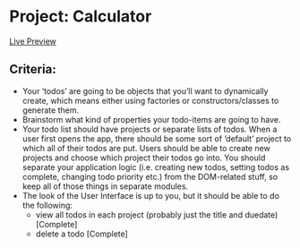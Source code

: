 # Project: Calculator

[Live Preview](https://jincrypt.github.io/TOP-ToDo-List/)

## Criteria:
* Your ‘todos’ are going to be objects that you’ll want to dynamically create, which means either using factories or constructors/classes to generate them.
* Brainstorm what kind of properties your todo-items are going to have. 
* Your todo list should have projects or separate lists of todos. When a user first opens the app, there should be some sort of ‘default’ project to which all of their todos are put. Users should be able to create new projects and choose which project their todos go into.
You should separate your application logic (i.e. creating new todos, setting todos as complete, changing todo priority etc.) from the DOM-related stuff, so keep all of those things in separate modules.
* The look of the User Interface is up to you, but it should be able to do the following:
  * view all todos in each project (probably just the title and duedate) [Complete]
  * delete a todo   [Complete]